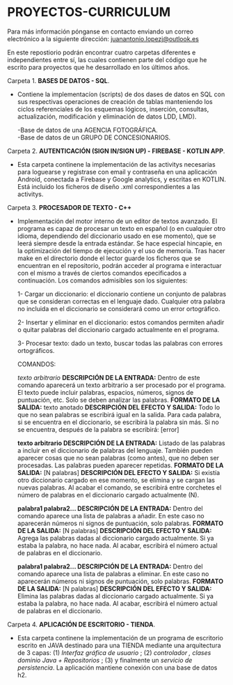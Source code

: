 # PROYECTOS-CURRICULUM
Para más información pónganse en contacto enviando un correo electrónico a la siguiente dirección: juanantonio.lopezj@outlook.es

En este repostiorio podrán encontrar cuatro carpetas diferentes e independientes entre sí, las cuales contienen parte del código que he escrito para proyectos que he desarrollado en los últimos años.  
     
Carpeta 1. **BASES DE DATOS - SQL**. 

  * Contiene la implementacíon (scripts) de dos dases de datos  en SQL con sus respectivas operaciones de creación de tablas manteniendo los ciclos referenciales de los esquemas lógicos,  inserción, consultas, actualización, modificación y eliminación de datos LDD, LMD).
  
    -Base de datos de una AGENCIA FOTOGRÁFICA.  
    -Base de datos de un GRUPO DE CONCESIONARIOS.

Carpeta 2. **AUTENTICACIÓN (SIGN IN/SIGN UP) - FIREBASE - KOTLIN APP**. 

  * Esta carpeta continene la implementación de las activitys necesarias para loguearse y registrase con email y contraseña en una aplicación Android, conectada a Firebase y Google analytics, y escritas en KOTLIN. Está incluido los ficheros de diseño .xml correspondientes a las activitys. 
  
Carpeta 3. **PROCESADOR DE TEXTO - C++**
  * Implementación del motor interno de un editor de textos avanzado. El programa es capaz de procesar un texto en español (o en cualquier otro idioma, dependiendo   del diccionario usado en ese momento), que se leerá siempre desde la entrada estándar. Se hace especial hincapie, en la optimización del tiempo de ejecución y el  uso de memoria. Tras hacer make en el directorio donde el lector guarde los ficheros que se encuentran en el repositorio, podrán acceder al programa e interactuar con el mismo a través de ciertos comandos epecificados a continuación. Los comandos admisibles son los  siguientes:
  
     1- Cargar un diccionario: el diccionario contiene un conjunto de palabras que se consideran correctas en el lenguaje dado. Cualquier otra palabra no incluida en el diccionario se considerará como un error ortográfico. 

     2- Insertar y eliminar en el diccionario: estos comandos permiten añadir o quitar palabras del diccionario cargado actualmente en el programa.

     3- Procesar texto: dado un texto, buscar todas las palabras con errores ortográficos.
     
     COMANDOS:
     
     _<texto> texto arbitrario </texto>_ 
     **DESCRIPCIÓN DE LA ENTRADA:** Dentro de este comando aparecerá un texto arbitrario a ser procesado por el programa. El texto puede incluir palabras, espacios, números, signos de puntuación, etc. Solo se deben analizar las palabras. 
     **FORMATO DE LA SALIDA:** texto anotado
     **DESCRIPCIÓN DEL EFECTO Y SALIDA:** Todo lo que no sean palabras se escribirá igual en la salida. Para cada palabra, si se encuentra en el diccionario, se escribirá la palabra sin más. Si no se encuentra, después de la palabra se escribirá: [error]
     
     **<diccionario> texto arbitrario </diccionario>**
     **DESCRIPCIÓN DE LA ENTRADA:** Listado de las palabras a incluir en el diccionario de palabras del lenguaje. También pueden aparecer cosas que no sean palabras (como antes), que no deben ser procesadas. Las palabras pueden aparecer repetidas.
     **FORMATO DE LA SALIDA:** [N palabras]
     **DESCRIPCIÓN DEL EFECTO Y SALIDA:** Si existía otro diccionario cargado en ese momento, se elimina y se cargan las nuevas palabras. Al acabar el comando, se escribirá entre corchetes el número de palabras en el diccionario cargado actualmente (N).
     
     **<insertar> palabra1 palabra2... </insertar>**
     **DESCRIPCIÓN DE LA ENTRADA:** Dentro del comando aparece una lista de palabras a añadir. En este caso no aparecerán números ni signos de puntuación, solo palabras.
     **FORMATO DE LA SALIDA:** [N palabras]
     **DESCRIPCIÓN DEL EFECTO Y SALIDA:** Agrega las palabras dadas al diccionario cargado actualmente. Si ya estaba la palabra, no hace nada. Al acabar, escribirá el número actual de palabras en el diccionario.
     
     **<eliminar> palabra1 palabra2... </eliminar>**
     **DESCRIPCIÓN DE LA ENTRADA:** Dentro del comando aparece una lista de palabras a eliminar. En este caso no aparecerán números ni signos de puntuación, solo palabras.
     **FORMATO DE LA SALIDA:** [N palabras]
     **DESCRIPCIÓN DEL EFECTO Y SALIDA:** Elimina las palabras dadas al diccionario cargado actualmente. Si ya estaba la palabra, no hace nada. Al acabar, escribirá el número actual de palabras en el diccionario.



Carpeta 4. **APLICACIÓN DE ESCRITORIO - TIENDA**. 

  * Esta carpeta continene la implementación de un programa de escritorio escrito en JAVA destinado para una TIENDA  mediante una arquitectura de 3 capas: (1) _Interfaz gráfica de usuario_ ; (2) _controlador , clases dominio Java + Repositorios_ ; (3) y finalmente un _servicio de persistencia_. La aplicación mantiene conexión con una base de datos h2.
  
